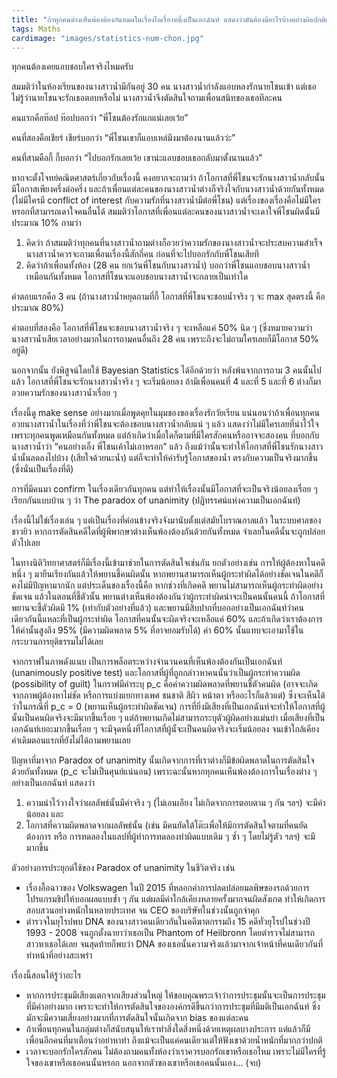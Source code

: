```yaml
---
title: "ถ้าทุกคนต่างเห็นพ้องต้องกันหมดในเรื่องใดเรื่องหนึ่งเป็นเอกฉันท์ แสดงว่ามันต้องมีอะไรบ้างอย่างผิดปกติแล้วแหละ"
tags: Maths
cardimage: "images/statistics-num-chon.jpg"
---
```


ทุกคนต้องเคยแอบชอบใครจริงไหมครับ

สมมติว่าในห้องเรียนของนางสาวน้ำมีกันอยู่ 30 คน นางสาวน้ำกำลังแอบหลงรักนายโชนเข้า แต่เธอไม่รู้ว่านายโชนจะรักเธอตอบหรือไม่ นางสาวน้ำจึงตัดสินใจถามเพื่อนสนิทของเธอทีละคน

คนแรกคือท๊อป ท๊อปบอกว่า “พี่โชนต้องรักแกแน่เลยเว้ย”

คนที่สองคือเชียร์ เชียร์บอกว่า “พี่โชนเขาก็แอบเหล่มึงมาต้องนานแล้วว่ะ”

คนที่สามคือกี้ กี้บอกว่า “ไปบอกรักเลยเว้ย เขาน่ะแอบชอบเธอกลับมาตั้งนานแล้ว”

หากจะตั้งโจทย์คณิตศาสตร์เกี่ยวกับเรื่องนี้ คงอยากจะถามว่า ถ้าโอกาสที่พี่โชนจะรักนางสาวน้ำกลับนั้น มีโอกาสเพียงครึ่งต่อครึ่ง และถ้าเพื่อนแต่ละคนของนางสาวน้ำต่างก็จริงใจกับนางสาวน้ำด้วยกันทั้งหมด (ไม่มีใครมี conflict of interest กับความรักที่นางสาวน้ำมีต่อพี่โชน) แต่เรื่องของเรื่องคือไม่มีใครหรอกที่สามารถเดาใจคนอื่นได้ สมมติว่าโอกาสที่เพื่อนแต่ละคนของนางสาวน้ำจะเดาใจพี่โชนผิดนั้นมีประมาณ 10%  ถามว่า

1. คิดว่า ถ้าสมมติว่าทุกคนที่นางสาวน้ำถามต่างก็อวยว่าความรักของนางสาวน้ำจะประสบความสำเร็จ นางสาวน้ำควรจะถามเพื่อนเรื่องนี้สักกี่คน ก่อนที่จะไปบอกรักกับพี่โชนเสียที
2. คิดว่าถ้าเพื่อนทั้งห้อง (28 คน ยกเว้นพี่โชนกับนางสาวน้ำ) บอกว่าพี่โชนแอบชอบนางสาวน้ำเหมือนกันทั้งหมด โอกาสที่โชนจะแอบชอบนางสาวน้ำจะกลายเป็นเท่าใด

คำตอบแรกคือ 3 คน (ถ้านางสาวน้ำหยุดถามที่กี้ โอกาสที่พี่โชนจะชอบน้ำจริง ๆ จะ max สุดตรงนี้ คือประมาณ 80%)

คำตอบที่สองคือ โอกาสที่พี่โชนจะชอบนางสาวน้ำจริง ๆ จะเหลือแค่ 50% นิด ๆ (ซึ่งหมายความว่า นางสาวน้ำเสียเวลาอย่างมากในการถามคนอื่นถึง 28 คน เพราะถึงจะไม่ถามใครเลยก็มีโอกาส 50% อยู่ดี)

นอกจากนั้น ยังพิสูจน์โดยใช้ Bayesian Statistics ได้อีกด้วยว่า หลังพ้นจากการถาม 3 คนนั้นไปแล้ว โอกาสที่พี่โชนจะรักนางสาวน้ำจริง ๆ จะเริ่มน้อยลง ถ้ามีเพื่อนคนที่ 4 และที่ 5 และที่ 6 ต่างก็มาอวยความรักของนางสาวน้ำเรื่อย ๆ

เรื่องนี้ดู make sense อย่างมากเมื่อพูดคุยในมุมของของเรื่องรักวัยเรียน แน่นอนว่าถ้าเพื่อนทุกคนอวยนางสาวน้ำในเรื่องที่ว่าพี่โชนจะต้องชอบนางสาวน้ำกลับแน่ ๆ แล้ว แสดงว่าไม่มีใครเลยที่น่าไว้ใจ เพราะทุกคนพูดเหมือนกันทั้งหมด แต่ถ้าเกิดว่าเมื่อใดก็ตามที่มีใครสักคนหรืออาจจะสองคน ที่บอกกับนางสาวน้ำว่า “คนอย่างเอ็ง พี่โชนเค้าไม่เอาหรอก” แล้ว ถึงแม้ว่านั้นจะทำให้โอกาสที่พี่โชนรักนางสาวน้ำนั้นลดลงไปบ้าง (เสียใจด้วยนะน้ำ) แต่ก็จะทำให้ค่ารับรู้โอกาสของน้ำ ตรงกับความเป็นจริงมากขึ้น (ซึ่งนั่นเป็นเรื่องที่ดี)

การที่มีคนมา confirm ในเรื่องเดียวกันทุกคน แต่ทำให้เรื่องนั้นมีโอกาสที่จะเป็นจริงน้อยลงเรื่อย ๆ เรียกกันแบบบ้าน ๆ ว่า The paradox of unanimity (ปฏิทรรศน์แห่งความเป็นเอกฉันท์)

เรื่องนี้ไม่ใช่เรื่องเล่น ๆ แต่เป็นเรื่องที่ค่อนข้างจริงจังมานับตั้งแต่สมัยโบราณกาลแล้ว ในระบบศาลของชาวยิว หากการตัดสินคดีใดที่ผู้พิพากษาต่างเห็นพ้องต้องกันด้วยกันทั้งหมด จำเลยในคดีนั้นจะถูกปล่อยตัวไปเลย

ในทางนิติวิทยาศาสตร์ก็มีเรื่องนี้เข้ามาช่วยในการตัดสินใจเช่นกัน ยกตัวอย่างเช่น การให้ผู้ต้องหาในคดีหนึ่ง ๆ มายืนเรียงกันแล้วให้พยานชี้คนผิดนั้น หากพยานสามารถเห็นผู้กระทำผิดได้อย่างชัดเจนในคดีก็คงไม่มีปัญหามากนัก แต่ประเด็นของเรื่องนี้คือ หากช่วงที่เกิดคดี พยานไม่สามารถเห็นผู้กระทำผิดอย่างชัดเจน แล้วในตอนที่ชี้ตัวนั้น พยานต่างเห็นพ้องต้องกันว่าผู้กระทำผิดน่าจะเป็นคนนั้นคนนี้ ถ้าโอกาสที่พยานจะชี้ตัวผิดมี 1\% (เท่ากับตัวอย่างที่แล้ว) และพยานมีสิบปากที่บอกอย่างเป็นเอกฉันท์ว่าคนเดียวกันนี้แหละที่เป็นผู้กระทำผิด โอกาสที่คนนั้นจะผิดจริงจะเหลือแค่ 60\% และถ้าเกิดว่าเราต้องการให้ค่านั้นสูงถึง 95\% (มีความผิดพลาด 5\% ที่อาจยอมรับได้) ค่า 60\% นั้นแทบจะเอามาใช้ในกระบวนการยุติธรรมไม่ได้เลย

จากกราฟในภาพดังแนบ เป็นการพล็อตระหว่างจำนวนคนที่เห็นพ้องต้องกันเป็นเอกฉันท์ (unanimously positive test) และโอกาสที่ผู้ที่ถูกกล่าวหาคนนั้นว่าเป็นผู้กระทำความผิด (possibility of guilt) ในกราฟมีค่าระบุ p_c คือค่าความผิดพลาดที่พยานชี้ตัวคนผิด (อาจจะเกิดจากภาพผู้ต้องหาไม่ชัด หรือการแบ่งแยกทางเพศ ชนชาติ สีผิว หน้าตา หรืออะไรก็แล้วแต่) ซึ่งจะเห็นได้ว่าในกรณีที่ p_c = 0 (พยานเห็นผู้กระทำผิดชัดเจน) การที่ยิ่งมีเสียงที่เป็นเอกฉันท์จะทำให้โอกาสที่ผู้นั้นเป็นคนผิดจริงจะมีมากขึ้นเรื่อย ๆ แต่ถ้าพยานเกิดไม่สามารถระบุตัวผู้ผิดอย่างแม่นยำ เมื่อเสียงที่เป็นเอกฉันท์เยอะมากขึ้นเรื่อย ๆ จะมีจุดหนึ่งที่โอกาสที่ผู้นั้จะเป็นคนผิดจริงจะเริ่มน้อยลง จนเข้าใกล้เคียงค่าเดิมตอนแรกที่ยังไม่ได้ถามพยานเลย

ปัญหาที่มาจาก Paradox of unanimity นั้นเกิดจากการที่เราต่างก็มีข้อผิดพลาดในการตัดสินใจด้วยกันทั้งหมด (p_c จะไม่เป็นศุนย์แน่นอน) เพราะฉะนั้นหากทุกคนเห็นพ้องต้องการในเรื่องต่าง ๆ อย่างเป็นเอกฉันท์ แสดงว่า 
1. ความน่าไว้วางใจว่าผลลัพธ์นั้นมีค่าจริง ๆ (ไม่เอนเอียง ไม่เกิดจากการตอบตาม ๆ กัน ฯลฯ) จะมีค่าน้อยลง และ 
2. โอกาสที่ความผิดพลาดจากผลลัพธ์นั้น (เช่น มีคนยัดใต้โต๊ะเพื่อให้มีการตัดสินใจตามที่คนยัดต้องการ หรือ การทดลองในแลปที่ผู้ทำการทดลองทำผิดแบบเดิม ๆ ซ้ำ ๆ โดยไม่รู้ตัว ฯลฯ) จะมีมากขึ้น

ตัวอย่างการประยุกต์ใช้ของ Paradox of unanimity ในชีวิตจริง เช่น
- เรื่องอื้อฉาวของ Volkswagen ในปี 2015 ที่หลอกค่าการปลดปล่อยมลพิษของรถด้วยการโปรแกรมชิปให้บอกผลแบบซ้ำ ๆ กัน แต่ผลมีค่าใกล้เคียงหลายครั้งมากจนผิดสังเกต ทำให้เกิดการสอบสวนอย่างหนักในหลายประเทศ จน CEO ของบริษัทในช่วงนั้นถูกจำคุก
- ตำรวจในยุโรปพบ DNA ของนางสาวคนเดียวกันในคดีฆาตกรรมถึง 15 คดีทั่วยุโรปในช่วงปี 1993 - 2008 จนถูกตั้งฉายาว่าเธอเป็น Phantom of Heilbronn โดยตำรวจไม่สามารถสาวหาเธอได้เลย จนสุดท้ายก็พบว่า DNA ของเธอนั้นความจริงแล้วมาจากเจ้าหน้าที่คนเดียวกันที่ทำหน้าที่อย่างสะเพร่า

เรื่องนี้สอนให้รู้ว่าอะไร
- หากการประชุมมีเสียงแตกจากเสียงส่วนใหญ่ ให้ขอบคุณพระเจ้าว่าการประชุมนั้นจะเป็นการประชุมที่มีค่าอย่างมาก เพราะจะทำให้การตัดสินใจขององค์กรดีขึ้นกว่าการประชุมที่มีมติเป็นเอกฉันท์ ซึ่งมักจะมีความเสี่ยงอย่างมากที่การตัดสินใจนั้นเกิดจาก bias ของแต่ละคน
- ถ้าเพื่อนทุกคนในกลุ่มต่างก็สนับสนุนให้เราทำสิ่งใดสิ่งหนึ่งด้วยเหตุผลบางประการ แต่แล้วก็มีเพื่อนอีกคนที่มาเตือนว่าอย่าหาทำ ถึงแม้จะเป็นแค่คนเดียวแต่ให้ฟังเขาด้วยน้ำหนักที่มากกว่าปกติ
- เวลาจะบอกรักใครสักคน ไม่ต้องถามคนทั้งห้องว่าเราควรบอกรักเขาหรือเธอไหม เพราะไม่มีใครที่รู้ใจของเขาหรือเธอคนนั้นหรอก นอกจากตัวของเขาหรือเธอคนนั้นเอง… (จบ)
